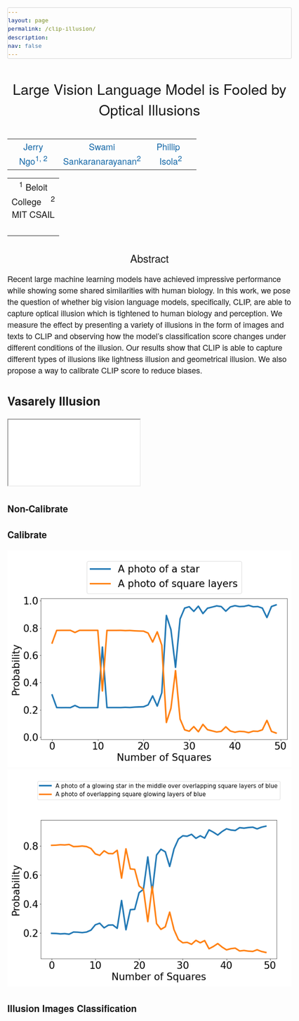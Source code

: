 ```yaml
---
layout: page
permalink: /clip-illusion/
description: 
nav: false
---
```


<script src="http://www.google.com/jsapi" type="text/javascript"></script>
<script type="text/javascript">google.load("jquery", "1.3.2");</script>

<head>
  <meta charset="utf-8">
  <meta http-equiv="x-ua-compatible" content="ie=edge">
  <meta name="viewport" content="width=device-width">
  <title>Project page for Large Vision Language Model is Fooled by Optical Illusions</title>
  <script src="https://polyfill.io/v3/polyfill.min.js?features=es6"></script>
  <script>
  MathJax = {
    loader: {load: ['a11y/semantic-enrich']},
    options: {
      sre: {
        speech: 'shallow'  // one of: 'deep', 'shallow', or 'none'
      },
      renderActions: {
        //
        // Force speech enrichment regardless of the menu settings
        //
        enrich: {'[+]': [
          function (doc) {doc.enrich(true)},
          function (math, doc) {math.enrich(doc, true)}
        ]}
      }
    },
    tex: {inlineMath: [['$', '$'], ['\\(', '\\)']]}
  };
  </script>
  <script id="MathJax-script" async src="https://cdn.jsdelivr.net/npm/mathjax@3/es5/tex-chtml.js"></script>
</head>

<style type="text/css">
	body {
		font-family: "HelveticaNeue-Light", "Helvetica Neue Light", "Helvetica Neue", Helvetica, Arial, "Lucida Grande", sans-serif;
		font-weight:300;
		font-size:18px;
		margin-left: auto;
		margin-right: auto;
		width: 1000px;
	}

	h1 {
		font-weight:300;
		font-size:24px;
	}

	code {
    font-size: 0.8rem;
    margin: 0 0.1rem;
    padding: 0.1rem 0.1rem;
    white-space: nowrap;
    back

	ground: #efefef;
    border: 1px solid #d3d3d3;
    color: #000000;
    border-radius: 3px;
}

pre > code {
    display: block;
    white-space: pre;
    line-height: 1.5;
    padding: 0;
    margin: 0;
    text-align: left;
}

	.disclaimerbox {
		background-color: #eee;
		border: 1px solid #eeeeee;
		border-radius: 10px ;
		-moz-border-radius: 10px ;
		-webkit-border-radius: 10px ;
		padding: 20px;
	}

	video.header-vid {
		height: 140px;
		border: 1px solid black;
		border-radius: 10px ;
		-moz-border-radius: 10px ;
		-webkit-border-radius: 10px ;
	}

	img.header-img {
		height: 140px;
		border: 1px solid black;
		border-radius: 10px ;
		-moz-border-radius: 10px ;
		-webkit-border-radius: 10px ;
	}

	img.rounded {
		border: 1px solid #eeeeee;
		border-radius: 10px ;
		-moz-border-radius: 10px ;
		-webkit-border-radius: 10px ;
	}

	a:link,a:visited
	{
		color: #1367a7;
		text-decoration: none;
	}
	a:hover {
		color: #208799;
	}

	td.dl-link {
		height: 160px;
		text-align: center;
		font-size: 22px;
	}

	.layered-paper-big { /* modified from: http://css-tricks.com/snippets/css/layered-paper/ */
		box-shadow:
		        0px 0px 1px 1px rgba(0,0,0,0.35), /* The top layer shadow */
		        5px 5px 0 0px #fff, /* The second layer */
		        5px 5px 1px 1px rgba(0,0,0,0.35), /* The second layer shadow */
		        10px 10px 0 0px #fff, /* The third layer */
		        10px 10px 1px 1px rgba(0,0,0,0.35), /* The third layer shadow */
		        15px 15px 0 0px #fff, /* The fourth layer */
		        15px 15px 1px 1px rgba(0,0,0,0.35), /* The fourth layer shadow */
		        20px 20px 0 0px #fff, /* The fifth layer */
		        20px 20px 1px 1px rgba(0,0,0,0.35), /* The fifth layer shadow */
		        25px 25px 0 0px #fff, /* The fifth layer */
		        25px 25px 1px 1px rgba(0,0,0,0.35); /* The fifth layer shadow */
		margin-left: 10px;
		margin-right: 45px;
	}


	.layered-paper { /* modified from: http://css-tricks.com/snippets/css/layered-paper/ */
		box-shadow:
		        0px 0px 1px 1px rgba(0,0,0,0.35), /* The top layer shadow */
		        5px 5px 0 0px #fff, /* The second layer */
		        5px 5px 1px 1px rgba(0,0,0,0.35), /* The second layer shadow */
		        10px 10px 0 0px #fff, /* The third layer */
		        10px 10px 1px 1px rgba(0,0,0,0.35); /* The third layer shadow */
		margin-top: 5px;
		margin-left: 10px;
		margin-right: 30px;
		margin-bottom: 5px;
	}

	.vert-cent {
		position: relative;
	    top: 50%;
	    transform: translateY(-50%);
	}

	hr
	{
		border: 0;
		height: 1.5px;
		background-image: linear-gradient(to right, rgba(0, 0, 0, 0), rgba(0, 0, 0, 0.75), rgba(0, 0, 0, 0));
	}

	p.small {
		font-size: 12px
	}
	figure{
  display: inline-block;
}

/* optional, use as required */
figcaption {
  max-width: 100%;
  caption-side: bottom;
}
</style>



<html>
  <head>
		<title>Semantic uncertainty intervals for disentangled latent spaces</title>
  </head>

  <body>
    <br>
    <center>
    <span style="font-size:33px">Large Vision Language Model is Fooled by Optical Illusions</span>
	</center>
	<br> 
  	<table align=center width=700px>
  	 <tr>
		<td align=center width=100px>
		<center>
			<span style="font-size:20px"><a href='https://swamiviv.github.io/'>Jerry Ngo<sup>1, 2</sup></a></span>
		</center>
		</td>
		<td align=center width=100px>
		<center>
		<span style="font-size:20px"><a href='https://swamiviv.github.io/'>Swami Sankaranarayanan<sup>2</sup></a></span>
		</center>
		</td>
		<td align=center width=100px>
		<center>
		<span style="font-size:20px"><a href="http://web.mit.edu/phillipi/">Phillip &nbsp; Isola<sup>2</sup></a></span>
		</center>
		</td>
	</tr>
	</table>
	<table align=center width=700px>
  	 <tr>
		<td align=center width=100px>
		<center>
			<span style="font-size:20px"><sup>1</sup> Beloit College     &nbsp;&nbsp;</span>
			<span style="font-size:20px"><sup>2</sup> MIT CSAIL   &nbsp;&nbsp;</span>
		</center>
		</td>
	 </tr>
	</table>
	<h1><center>Abstract</center></h1>
	Recent large machine learning models have achieved impressive performance while showing some shared similarities with human biology. In this work, we pose the question of whether big vision language models, specifically, CLIP, are able to capture optical illusion which is tightened to human biology and perception. We measure the effect by presenting a variety of illusions in the form of images and texts to CLIP and observing how the model’s classification score changes under different conditions of the illusion. Our results show that CLIP is able to capture different types of illusions like lightness illusion and geometrical illusion. We also propose a way to calibrate CLIP score to reduce biases.
	<br>
	<h2>Vasarely Illusion</h2>
	<div class="row">
		<div class="col-sm-8">
			<div class="embed-responsive embed-responsive-1by1">
				<iframe class="embed-responsive-item" src="/assets/img/projects/clip_illusion/vasarely/display.mp4"></iframe>
			</div>
		</div>
	</div>
	<h3>Non-Calibrate</h3>
	<h3>Calibrate</h3>
	<img src="/assets/img/projects/clip_illusion/vasarely/vasarely_effect.png" class="img-fluid">
	<img src="/assets/img/projects/clip_illusion/vasarely/vasarely_effect_1.png" class="img-fluid">
	<h3>Illusion Images Classification</h3>
</body>
</html>